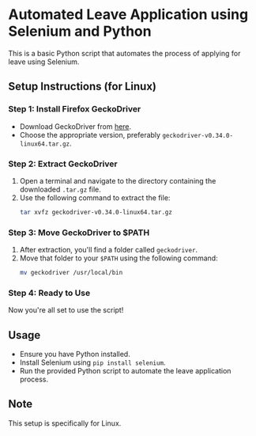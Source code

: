 # Automated Leave Application using Selenium and Python

This is a basic Python script that automates the process of applying for leave using Selenium.

## Setup Instructions (for Linux)

### Step 1: Install Firefox GeckoDriver
- Download GeckoDriver from [here](https://github.com/mozilla/geckodriver/releases).
- Choose the appropriate version, preferably `geckodriver-v0.34.0-linux64.tar.gz`.

### Step 2: Extract GeckoDriver
1. Open a terminal and navigate to the directory containing the downloaded `.tar.gz` file.
2. Use the following command to extract the file:
    ```bash
    tar xvfz geckodriver-v0.34.0-linux64.tar.gz
    ```

### Step 3: Move GeckoDriver to $PATH
1. After extraction, you'll find a folder called `geckodriver`.
2. Move that folder to your `$PATH` using the following command:
    ```bash
    mv geckodriver /usr/local/bin
    ```

### Step 4: Ready to Use
Now you're all set to use the script!

## Usage
- Ensure you have Python installed.
- Install Selenium using `pip install selenium`.
- Run the provided Python script to automate the leave application process.

## Note
This setup is specifically for Linux. 
